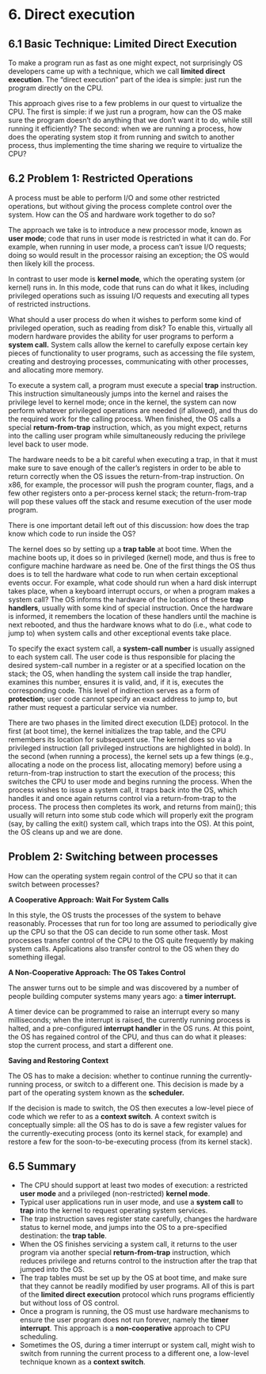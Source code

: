 # 6. Direct execution

## 6.1 Basic Technique: Limited Direct Execution

To make a program run as fast as one might expect, not surprisingly OS developers came up with a technique, which we call **limited direct execution**. The “direct execution” part of the idea is simple: just run the program directly on the CPU.

This approach gives rise to a few problems in our quest to virtualize the CPU. The first is simple: if we just run a program, how can the OS make sure the program doesn’t do anything that we don’t want it to do, while still running it efficiently? The second: when we are running a process, how does the operating system stop it from running and switch to another process, thus implementing the time sharing we require to virtualize the CPU?

## 6.2 Problem 1: Restricted Operations

A process must be able to perform I/O and some other restricted operations, but without giving the process complete control over the system. How can the OS and hardware work together to do so?

The approach we take is to introduce a new processor mode, known as **user mode**; code that runs in user mode is restricted in what it can do. For example, when running in user mode, a process can’t issue I/O requests; doing so would result in the processor raising an exception; the OS would then likely kill the process.

In contrast to user mode is **kernel mode**, which the operating system (or kernel) runs in. In this mode, code that runs can do what it likes, including privileged operations such as issuing I/O requests and executing all types of restricted instructions.

What should a user process do when it wishes to perform some kind of privileged operation, such as reading from disk? To enable this, virtually all modern hardware provides the ability for user programs to perform a **system call.** System calls allow the kernel to carefully expose certain key pieces of functionality to user programs, such as accessing the file system, creating and destroying processes, communicating with other processes, and allocating more memory.

To execute a system call, a program must execute a special **trap** instruction. This instruction simultaneously jumps into the kernel and raises the privilege level to kernel mode; once in the kernel, the system can now perform whatever privileged operations are needed (if allowed), and thus do the required work for the calling process. When finished, the OS calls a special **return-from-trap** instruction, which, as you might expect, returns into the calling user program while simultaneously reducing the privilege level back to user mode.

The hardware needs to be a bit careful when executing a trap, in that it must make sure to save enough of the caller’s registers in order to be able to return correctly when the OS issues the return-from-trap instruction. On x86, for example, the processor will push the program counter, flags, and a few other registers onto a per-process kernel stack; the return-from-trap will pop these values off the stack and resume execution of the user mode program.

There is one important detail left out of this discussion: how does the trap know which code to run inside the OS?

The kernel does so by setting up a **trap table** at boot time. When the machine boots up, it does so in privileged (kernel) mode, and thus is free to configure machine hardware as need be. One of the first things the OS thus does is to tell the hardware what code to run when certain exceptional events occur. For example, what code should run when a hard disk interrupt takes place, when a keyboard interrupt occurs, or when a program makes a system call? The OS informs the hardware of the locations of these **trap handlers**, usually with some kind of special instruction. Once the hardware is informed, it remembers the location of these handlers until the machine is next rebooted, and thus the hardware knows what to do (i.e., what code to jump to) when system calls and other exceptional events take place.

To specify the exact system call, a **system-call number** is usually assigned to each system call. The user code is thus responsible for placing the desired system-call number in a register or at a specified location on the stack; the OS, when handling the system call inside the trap handler, examines this number, ensures it is valid, and, if it is, executes the corresponding code. This level of indirection serves as a form of **protection**; user code cannot specify an exact address to jump to, but rather must request a particular service via number.

There are two phases in the limited direct execution (LDE) protocol. In the first (at boot time), the kernel initializes the trap table, and the CPU remembers its location for subsequent use. The kernel does so via a privileged instruction (all privileged instructions are highlighted in bold). In the second (when running a process), the kernel sets up a few things (e.g., allocating a node on the process list, allocating memory) before using a return-from-trap instruction to start the execution of the process; this switches the CPU to user mode and begins running the process. When the process wishes to issue a system call, it traps back into the OS, which handles it and once again returns control via a return-from-trap to the process. The process then completes its work, and returns from main(); this usually will return into some stub code which will properly exit the program (say, by calling the exit() system call, which traps into the OS). At this point, the OS cleans up and we are done.

## Problem 2: Switching between processes

How can the operating system regain control of the CPU so that it can switch between processes?

**A Cooperative Approach: Wait For System Calls**

In this style, the OS trusts the processes of the system to behave reasonably. Processes that run for too long are assumed to periodically give up the CPU so that the OS can decide to run some other task. Most processes transfer control of the CPU to the OS quite frequently by making system calls. Applications also transfer control to the OS when they do something illegal.

**A Non-Cooperative Approach: The OS Takes Control**

The answer turns out to be simple and was discovered by a number of people building computer systems many years ago: a **timer interrupt.**

A timer device can be programmed to raise an interrupt every so many milliseconds; when the interrupt is raised, the currently running process is halted, and a pre-configured **interrupt handler** in the OS runs. At this point, the OS has regained control of the CPU, and thus can do what it pleases: stop the current process, and start a different one.

**Saving and Restoring Context**

The OS has to make a decision: whether to continue running the currently-running process, or switch to a different one. This decision is made by a part of the operating system known as the **scheduler.**

If the decision is made to switch, the OS then executes a low-level piece of code which we refer to as a **context switch**. A context switch is conceptually simple: all the OS has to do is save a few register values for the currently-executing process (onto its kernel stack, for example) and restore a few for the soon-to-be-executing process (from its kernel stack).

## 6.5 Summary

* The CPU should support at least two modes of execution: a restricted **user mode** and a privileged (non-restricted) **kernel mode**.
* Typical user applications run in user mode, and use a **system call** to **trap** into the kernel to request operating system services.
* The trap instruction saves register state carefully, changes the hardware status to kernel mode, and jumps into the OS to a pre-specified destination: the **trap table**.
* When the OS finishes servicing a system call, it returns to the user program via another special **return-from-trap** instruction, which reduces privilege and returns control to the instruction after the trap that jumped into the OS.
* The trap tables must be set up by the OS at boot time, and make sure that they cannot be readily modified by user programs. All of this is part of the **limited direct execution** protocol which runs programs efficiently but without loss of OS control.
* Once a program is running, the OS must use hardware mechanisms to ensure the user program does not run forever, namely the **timer interrupt**. This approach is a **non-cooperative** approach to CPU scheduling.
* Sometimes the OS, during a timer interrupt or system call, might wish to switch from running the current process to a different one, a low-level technique known as a **context switch**.
